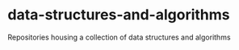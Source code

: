 # data-structures-and-algorithms
Repositories housing a collection of data structures and algorithms
